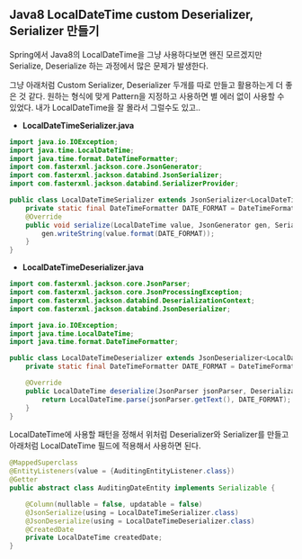 ## Java8 LocalDateTime custom Deserializer, Serializer 만들기


Spring에서 Java8의 LocalDateTime을 그냥 사용하다보면 왠진 모르겠지만 Serialize, Deserialize 하는 과정에서 많은 문제가 발생한다.

그냥 아래처럼 Custom Serializer, Deserializer 두개를 따로 만들고 활용하는게 더 좋은 것 같다. 원하는 형식에 맞게 Pattern을 지정하고 사용하면 별 에러 없이 사용할 수 있었다. 내가 LocalDateTime을 잘 몰라서 그럴수도 있고..

- **LocalDateTimeSerializer.java**

```java
import java.io.IOException;
import java.time.LocalDateTime;
import java.time.format.DateTimeFormatter;
import com.fasterxml.jackson.core.JsonGenerator;
import com.fasterxml.jackson.databind.JsonSerializer;
import com.fasterxml.jackson.databind.SerializerProvider;

public class LocalDateTimeSerializer extends JsonSerializer<LocalDateTime> {
    private static final DateTimeFormatter DATE_FORMAT = DateTimeFormatter.ofPattern("yyyy.MM.dd HH:mm");
    @Override
    public void serialize(LocalDateTime value, JsonGenerator gen, SerializerProvider serializers) throws IOException {
        gen.writeString(value.format(DATE_FORMAT));
    }
}
```

- **LocalDateTimeDeserializer.java**

```java
import com.fasterxml.jackson.core.JsonParser;
import com.fasterxml.jackson.core.JsonProcessingException;
import com.fasterxml.jackson.databind.DeserializationContext;
import com.fasterxml.jackson.databind.JsonDeserializer;

import java.io.IOException;
import java.time.LocalDateTime;
import java.time.format.DateTimeFormatter;

public class LocalDateTimeDeserializer extends JsonDeserializer<LocalDateTime> {
    private static final DateTimeFormatter DATE_FORMAT = DateTimeFormatter.ofPattern("yyyy.MM.dd HH:mm");

    @Override
    public LocalDateTime deserialize(JsonParser jsonParser, DeserializationContext deserializationContext) throws IOException, JsonProcessingException {
        return LocalDateTime.parse(jsonParser.getText(), DATE_FORMAT);
    }
}
```

LocalDateTime에 사용할 패턴을 정해서 위처럼 Deserializer와 Serializer를 만들고 아래처럼 LocalDateTime 필드에 적용해서 사용하면 된다.

```java
@MappedSuperclass
@EntityListeners(value = {AuditingEntityListener.class})
@Getter
public abstract class AuditingDateEntity implements Serializable {

    @Column(nullable = false, updatable = false)
    @JsonSerialize(using = LocalDateTimeSerializer.class)
    @JsonDeserialize(using = LocalDateTimeDeserializer.class)
    @CreatedDate
    private LocalDateTime createdDate;
}
```



